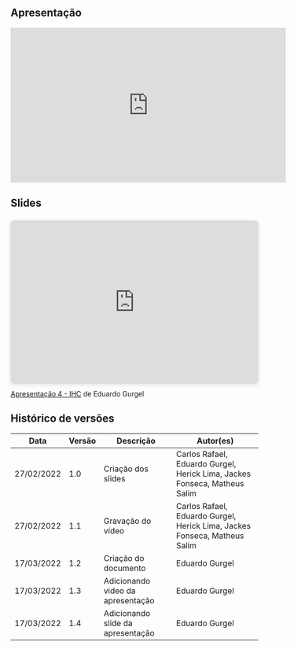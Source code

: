 ## Apresentação

<center>
<iframe width="560" height="315" src="https://www.youtube.com/embed/JQXPlCwW-x8" title="YouTube video player" frameborder="0" allow="accelerometer; autoplay; clipboard-write; encrypted-media; gyroscope; picture-in-picture" allowfullscreen></iframe>
</center>


## Slides

<div style="position: relative; width: 100%; height: 0; padding-top: 56.2500%;
 padding-bottom: 48px; box-shadow: 0 2px 8px 0 rgba(63,69,81,0.16); margin-top: 1.6em; margin-bottom: 0.9em; overflow: hidden;
 border-radius: 8px; will-change: transform;">
  <iframe loading="lazy" style="position: absolute; width: 100%; height: 100%; top: 0; left: 0; border: none; padding: 0;margin: 0;"
    src="https:&#x2F;&#x2F;www.canva.com&#x2F;design&#x2F;DAE7KSLqqVY&#x2F;view?embed" allowfullscreen="allowfullscreen" allow="fullscreen">
  </iframe>
</div>
<a href="https:&#x2F;&#x2F;www.canva.com&#x2F;design&#x2F;DAE7KSLqqVY&#x2F;view?utm_content=DAE7KSLqqVY&amp;utm_campaign=designshare&amp;utm_medium=embeds&amp;utm_source=link" target="_blank" rel="noopener">Apresentação 4 - IHC</a> de Eduardo Gurgel



<p></p>

## Histórico de versões
|    Data    | Versão | Descrição  |          Autor(es)           |
|------------|--------|------------|------------------------------|
| 27/02/2022 |  1.0   | Criação dos slides | Carlos Rafael, Eduardo Gurgel, Herick Lima, Jackes Fonseca, Matheus Salim | 
| 27/02/2022 |  1.1   | Gravação do vídeo | Carlos Rafael, Eduardo Gurgel, Herick Lima, Jackes Fonseca, Matheus Salim |
| 17/03/2022 |  1.2   | Criação do documento | Eduardo Gurgel |
| 17/03/2022 |  1.3   | Adicionando video da apresentação | Eduardo Gurgel |
| 17/03/2022 |  1.4   | Adicionando slide da apresentação | Eduardo Gurgel |
